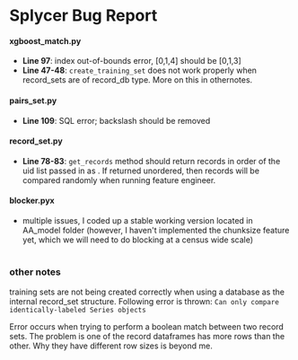 ﻿# Splycer Bug Report

#### xgboost_match.py
* **Line 97**: index out-of-bounds error, [0,1,4] should be [0,1,3]
* **Line 47-48**: `create_training_set` does not work properly when record_sets are of record_db type. More on this in  othernotes.
#### pairs_set.py
* **Line  109**: SQL error; backslash should be removed
#### record_set.py
* **Line 78-83**: `get_records` method should return records in order of the uid list passed in as . If returned unordered, then records will be compared randomly when running feature engineer.
#### blocker.pyx
* multiple issues, I coded up a stable working version located in AA_model folder (however, I haven't implemented the chunksize feature yet, which we will need to do blocking at a census wide scale)
#

### other notes
training sets are not being created correctly when using a database as the internal record_set structure. Following error is thrown: `Can only compare identically-labeled Series objects`

Error occurs when trying to perform a boolean match between two record sets. The problem is one of the record dataframes has more rows than the other. Why they have different row sizes is beyond me.
